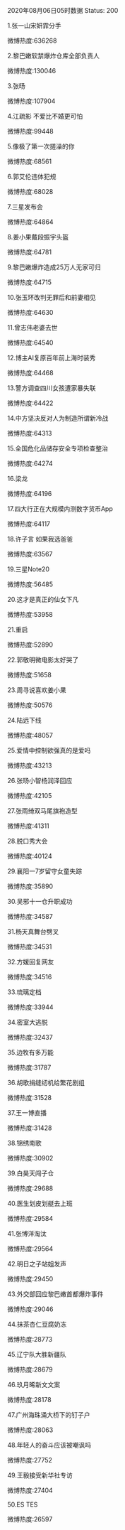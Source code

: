 2020年08月06日05时数据
Status: 200

1.张一山宋妍霏分手

微博热度:636268

2.黎巴嫩软禁爆炸仓库全部负责人

微博热度:130046

3.张旸

微博热度:107904

4.江疏影 不爱比不婚更可怕

微博热度:99448

5.像极了第一次搓澡的你

微博热度:68561

6.郭艾伦违体犯规

微博热度:68028

7.三星发布会

微博热度:64864

8.姜小果戴段振宇头盔

微博热度:64781

9.黎巴嫩爆炸造成25万人无家可归

微博热度:64715

10.张玉环改判无罪后和前妻相见

微博热度:64630

11.曾志伟老婆去世

微博热度:64540

12.博主AI复原百年前上海时装秀

微博热度:64468

13.警方调查四川女孩遭家暴失联

微博热度:64422

14.中方坚决反对人为制造所谓新冷战

微博热度:64313

15.全国危化品储存安全专项检查整治

微博热度:64274

16.梁龙

微博热度:64196

17.四大行正在大规模内测数字货币App

微博热度:64117

18.许子言 如果我选爸爸

微博热度:63567

19.三星Note20

微博热度:56485

20.这才是真正的仙女下凡

微博热度:53958

21.重启

微博热度:52890

22.郭敬明微电影太好哭了

微博热度:51658

23.周寻说喜欢姜小果

微博热度:50576

24.陆远下线

微博热度:48057

25.爱情中控制欲强真的是爱吗

微博热度:43213

26.张旸小智杨润泽回应

微博热度:42105

27.张雨绮双马尾旗袍造型

微博热度:41311

28.脱口秀大会

微博热度:40124

29.襄阳一7岁留守女童失踪

微博热度:35890

30.吴邪十一仓升职成功

微博热度:34587

31.杨天真舞台劈叉

微博热度:34531

32.方媛回复网友

微博热度:34516

33.琉璃定档

微博热度:33944

34.密室大逃脱

微博热度:32437

35.边牧有多万能

微博热度:31787

36.胡歌捐缝纫机给繁花剧组

微博热度:31528

37.王一博直播

微博热度:31428

38.锦绣南歌

微博热度:30902

39.白昊天闯子仓

微博热度:29688

40.医生划皮划艇去上班

微博热度:29584

41.张博洋淘汰

微博热度:29564

42.明日之子站姐发声

微博热度:29450

43.外交部回应黎巴嫩首都爆炸事件

微博热度:29046

44.抹茶杏仁豆腐奶冻

微博热度:28773

45.辽宁队大胜新疆队

微博热度:28679

46.玖月晞新文文案

微博热度:28178

47.广州海珠涌大桥下的钉子户

微博热度:28063

48.年轻人的奋斗应该被嘲讽吗

微博热度:27752

49.王毅接受新华社专访

微博热度:27404

50.ES TES

微博热度:26597

